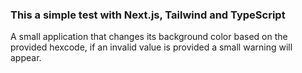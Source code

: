 ### This a simple test with Next.js, Tailwind and TypeScript

A small application that changes its background color based on the provided hexcode, if an invalid value is provided a small warning will appear.